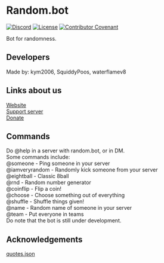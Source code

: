 # Random.bot
[![Discord](https://img.shields.io/discord/725303414220914758.svg?label=&logo=discord&logoColor=ffffff&color=7389D8&labelColor=6A7EC2)](https://discord.gg/ZatYnsX)
[![License](https://img.shields.io/github/license/kym2006/random.bot.svg)](https://github.com/kym2006/random.bot/blob/master/README.md)
[![Contributor Covenant](https://img.shields.io/badge/Contributor%20Covenant-v2.0%20adopted-ff69b4.svg)](https://github.com/kym2006/random.bot/blob/master/CODE_OF_CONDUCT.md)

Bot for randomness.

## Developers
Made by: kym2006, SquiddyPoos, waterflamev8

## Links about us
[Website](https://randomweb.netlify.app/)\
[Support server](https://discord.gg/ZatYnsX)\
[Donate](https://paypal.me/kym2k06)

## Commands
Do @help in a server with random.bot, or in DM.\
Some commands include:\
@someone - Ping someone in your server\
@iamveryrandom - Randomly kick someone from your server\
@eightball - Classic 8ball\
@rnd - Random number generator\
@coinflip - Flip a coin!\
@choose - Choose something out of everything\
@shuffle - Shuffle things given!\
@name - Random name of someone in your server\
@team - Put everyone in teams\
Do note that the bot is still under development.

## Acknowledgements
[quotes.json](https://github.com/dwyl/quotes/blob/master/quotes.json)

